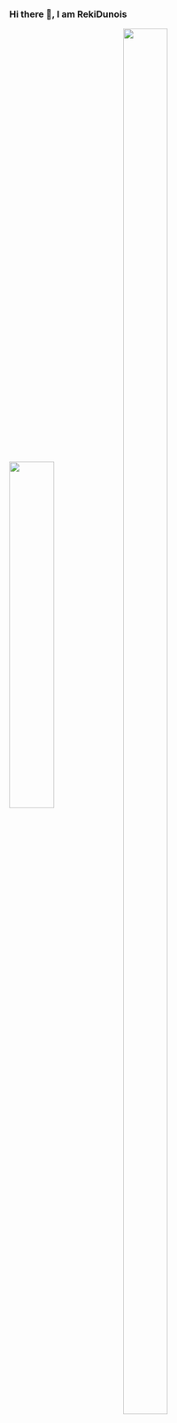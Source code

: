 ### Hi there 👋, I am RekiDunois

<p>
<a href="https://github.com/RekiDunois"><img align="center" width="40%" src="https://github-readme-stats.vercel.app/api?username=RekiDunois&show_icons=true&theme=tokyonight"/></a>
<a href="https://github.com/RekiDunois?tab=repositories"><img align="center" width="40%" height="80%" src="https://github-readme-stats-rouge-tau.vercel.app/api/top-langs/?username=RekiDunois&layout=compact&hide=html&theme=tokyonight"/></a>
</p>


